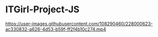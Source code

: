 # ITGirl-Project-JS

https://user-images.githubusercontent.com/108290460/228000623-ac330832-a626-4d53-b59f-ff2f4b10c274.mp4


